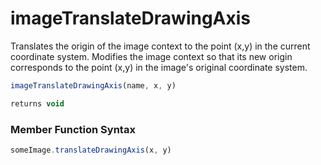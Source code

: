 # imageTranslateDrawingAxis

 Translates the origin of the image context to the point (x,y) in the current coordinate system. Modifies the image context so that its new origin corresponds to the point (x,y) in the image's original coordinate system.

```javascript
imageTranslateDrawingAxis(name, x, y)
```

```javascript
returns void
```
### Member Function Syntax

```javascript
someImage.translateDrawingAxis(x, y)
```
